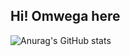 <h2 align="left">Hi! Omwega here</h2>

![Anurag's GitHub stats](https://github-readme-stats.vercel.app/api?username=anuraghazra&show_icons=true&theme=radical)
<!---
omwegakris/omwegakris is a ✨ special ✨ repository because its `README.md` (this file) appears on your GitHub profile.
You can click the Preview link to take a look at your changes.
--->
